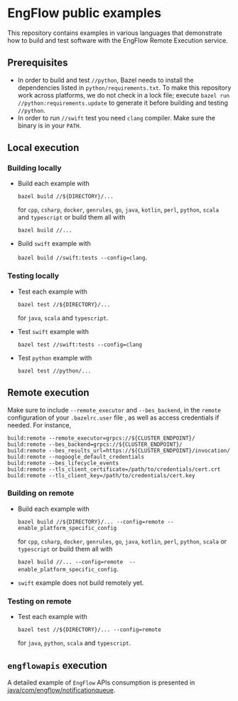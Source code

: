 # EngFlow public examples

This repository contains examples in various languages that demonstrate how to
build and test software with the EngFlow Remote Execution service.

## Prerequisites

- In order to build and test `//python`, Bazel needs to install the dependencies listed in `python/requirements.txt`. To make this repository work across platforms, we do not check in a lock file; execute `bazel run //python:requirements.update` to generate it before building and testing `//python`.
- In order to run `//swift` test you need `clang` compiler. Make sure the binary is in your `PATH`.

## Local execution

### Building locally

- Build each example with

  `bazel build //${DIRECTORY}/...`

  for `cpp`,  `csharp`, `docker`, `genrules`, `go`, `java`, `kotlin`, `perl`, `python`, `scala` and `typescript` or build them all with

  `bazel build //...`
- Build `swift` example with

  `bazel build //swift:tests --config=clang`.

### Testing locally

- Test each example with

  `bazel test //${DIRECTORY}/...`

  for `java`, `scala` and `typescript`.

- Test `swift` example with

  `bazel test //swift:tests --config=clang`

- Test `python` example with

  `bazel test //python/...`

## Remote execution

Make sure to include `--remote_executor` and `--bes_backend`, in the `remote` configuration of your `.bazelrc.user` file , as well as access credentials if needed. For instance,

```bzl
build:remote --remote_executor=grpcs://${CLUSTER_ENDPOINT}/
build:remote --bes_backend=grpcs://${CLUSTER_ENDPOINT}/
build:remote --bes_results_url=https://${CLUSTER_ENDPOINT}/invocation/
build:remote --nogoogle_default_credentials
build:remote --bes_lifecycle_events
build:remote --tls_client_certificate=/path/to/credentials/cert.crt
build:remote --tls_client_key=/path/to/credentials/cert.key
```

### Building on remote

- Build each example with

  `bazel build //${DIRECTORY}/... --config=remote --enable_platform_specific_config`

  for `cpp`,  `csharp`, `docker`, `genrules`, `go`, `java`, `kotlin`, `perl`, `python`, `scala` or `typescript` or build them all with

  `bazel build //... --config=remote  --enable_platform_specific_config`.
- `swift` example does not build remotely yet.

### Testing on remote

- Test each example with

  `bazel test //${DIRECTORY}/... --config=remote`

  for `java`, `python`, `scala` and `typescript`.

## `engflowapis` execution

A detailed example of `EngFlow` APIs consumption is presented in [java/com/engflow/notificationqueue][1].

[1]: java/com/engflow/notificationqueue/README.md
